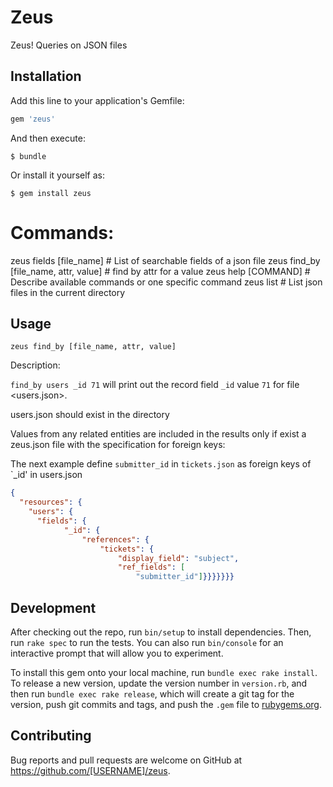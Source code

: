 # Zeus

Zeus! Queries on JSON files

## Installation

Add this line to your application's Gemfile:

```ruby
gem 'zeus'
```

And then execute:

    $ bundle

Or install it yourself as:

    $ gem install zeus


# Commands:    
  zeus fields [file_name]                # List of searchable fields of a json file
  zeus find_by [file_name, attr, value]  # find by attr for a value
  zeus help [COMMAND]                    # Describe available commands or one specific command
  zeus list                              # List json files in the current directory

## Usage

`zeus find_by [file_name, attr, value]`

Description:  

`find_by users _id 71` will print out the record field `_id` value `71` for file <users.json>.

users.json should exist in the directory

Values from any related entities are included in the results only if exist a zeus.json file with the specification for foreign keys:

The next example define `submitter_id` in `tickets.json` as foreign keys of `_id' in users.json

```json
{
  "resources": {
  	"users": {
      "fields": {
    		"_id": {
    			"references": {
    				"tickets": {
    					"display_field": "subject",
    					"ref_fields": [
    						"submitter_id"]}}}}}}}
```


## Development

After checking out the repo, run `bin/setup` to install dependencies. Then, run `rake spec` to run the tests. You can also run `bin/console` for an interactive prompt that will allow you to experiment.

To install this gem onto your local machine, run `bundle exec rake install`. To release a new version, update the version number in `version.rb`, and then run `bundle exec rake release`, which will create a git tag for the version, push git commits and tags, and push the `.gem` file to [rubygems.org](https://rubygems.org).

## Contributing

Bug reports and pull requests are welcome on GitHub at https://github.com/[USERNAME]/zeus.
